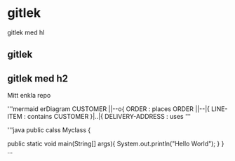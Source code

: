# gitlek
<hl>gitlek med hl</hl>

## gitlek
<h2>gitlek med h2 </h2>

Mitt enkla repo

'''mermaid
erDiagram
    CUSTOMER ||--o{ ORDER : places
    ORDER ||--|{ LINE-ITEM : contains
    CUSTOMER }|..|{ DELIVERY-ADDRESS : uses
'''

'''java
public calss Myclass {

  public static void main(String[] args){
    System.out.println("Hello World");
  }
 }
 ...

